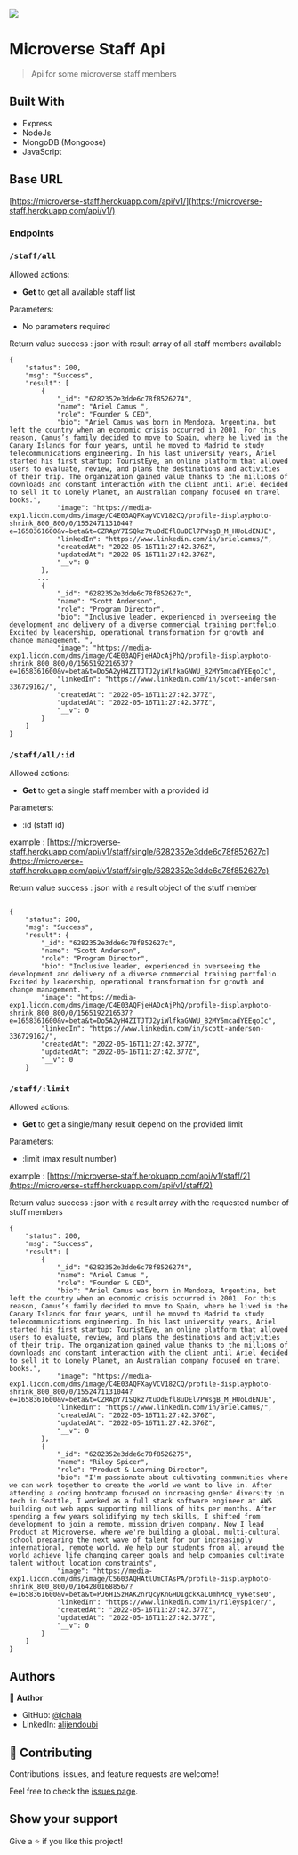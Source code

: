 ![](https://img.shields.io/badge/Microverse-blueviolet) 

# Microverse Staff Api

> Api for some microverse staff members

## Built With

- Express
- NodeJs
- MongoDB (Mongoose)
- JavaScript


## Base URL

[https://microverse-staff.herokuapp.com/api/v1/](https://microverse-staff.herokuapp.com/api/v1/)

### Endpoints
### `/staff/all`

Allowed actions:

- **Get** to get all available staff list

Parameters:

- No parameters required

Return value success : json with result array of all staff members available

```
{
    "status": 200,
    "msg": "Success",
    "result": [
        {
            "_id": "6282352e3dde6c78f8526274",
            "name": "Ariel Camus ",
            "role": "Founder & CEO",
            "bio": "Ariel Camus was born in Mendoza, Argentina, but left the country when an economic crisis occurred in 2001. For this reason, Camus’s family decided to move to Spain, where he lived in the Canary Islands for four years, until he moved to Madrid to study telecommunications engineering. In his last university years, Ariel started his first startup: TouristEye, an online platform that allowed users to evaluate, review, and plans the destinations and activities of their trip. The organization gained value thanks to the millions of downloads and constant interaction with the client until Ariel decided to sell it to Lonely Planet, an Australian company focused on travel books.",
            "image": "https://media-exp1.licdn.com/dms/image/C4E03AQFXayVCV182CQ/profile-displayphoto-shrink_800_800/0/1552471131044?e=1658361600&v=beta&t=CZRApY7ISQkz7tuOdEfl8uDEl7PWsgB_M_HUoLdENJE",
            "linkedIn": "https://www.linkedin.com/in/arielcamus/",
            "createdAt": "2022-05-16T11:27:42.376Z",
            "updatedAt": "2022-05-16T11:27:42.376Z",
            "__v": 0
        },
       ...
        {
            "_id": "6282352e3dde6c78f852627c",
            "name": "Scott Anderson",
            "role": "Program Director",
            "bio": "Inclusive leader, experienced in overseeing the development and delivery of a diverse commercial training portfolio. Excited by leadership, operational transformation for growth and change management. ",
            "image": "https://media-exp1.licdn.com/dms/image/C4E03AQFjeHADcAjPhQ/profile-displayphoto-shrink_800_800/0/1565192216537?e=1658361600&v=beta&t=Do5A2yH4ZITJTJ2yiWlfkaGNWU_82MY5mcadYEEqoIc",
            "linkedIn": "https://www.linkedin.com/in/scott-anderson-336729162/",
            "createdAt": "2022-05-16T11:27:42.377Z",
            "updatedAt": "2022-05-16T11:27:42.377Z",
            "__v": 0
        }
    ]
}
```


### `/staff/all/:id`


Allowed actions:

- **Get** to get a single staff member with a provided id

Parameters:

- :id (staff id) 

example : [https://microverse-staff.herokuapp.com/api/v1/staff/single/6282352e3dde6c78f852627c](https://microverse-staff.herokuapp.com/api/v1/staff/single/6282352e3dde6c78f852627c)

Return value success : json with a result object of the stuff member

```

{
    "status": 200,
    "msg": "Success",
    "result": {
        "_id": "6282352e3dde6c78f852627c",
        "name": "Scott Anderson",
        "role": "Program Director",
        "bio": "Inclusive leader, experienced in overseeing the development and delivery of a diverse commercial training portfolio. Excited by leadership, operational transformation for growth and change management. ",
        "image": "https://media-exp1.licdn.com/dms/image/C4E03AQFjeHADcAjPhQ/profile-displayphoto-shrink_800_800/0/1565192216537?e=1658361600&v=beta&t=Do5A2yH4ZITJTJ2yiWlfkaGNWU_82MY5mcadYEEqoIc",
        "linkedIn": "https://www.linkedin.com/in/scott-anderson-336729162/",
        "createdAt": "2022-05-16T11:27:42.377Z",
        "updatedAt": "2022-05-16T11:27:42.377Z",
        "__v": 0
    }
```

### `/staff/:limit`


Allowed actions:

- **Get** to get a single/many result depend on the provided limit

Parameters:

- :limit (max result number)

example : [https://microverse-staff.herokuapp.com/api/v1/staff/2](https://microverse-staff.herokuapp.com/api/v1/staff/2)

Return value success : json with a result array with the requested number of stuff members

```
{
    "status": 200,
    "msg": "Success",
    "result": [
        {
            "_id": "6282352e3dde6c78f8526274",
            "name": "Ariel Camus ",
            "role": "Founder & CEO",
            "bio": "Ariel Camus was born in Mendoza, Argentina, but left the country when an economic crisis occurred in 2001. For this reason, Camus’s family decided to move to Spain, where he lived in the Canary Islands for four years, until he moved to Madrid to study telecommunications engineering. In his last university years, Ariel started his first startup: TouristEye, an online platform that allowed users to evaluate, review, and plans the destinations and activities of their trip. The organization gained value thanks to the millions of downloads and constant interaction with the client until Ariel decided to sell it to Lonely Planet, an Australian company focused on travel books.",
            "image": "https://media-exp1.licdn.com/dms/image/C4E03AQFXayVCV182CQ/profile-displayphoto-shrink_800_800/0/1552471131044?e=1658361600&v=beta&t=CZRApY7ISQkz7tuOdEfl8uDEl7PWsgB_M_HUoLdENJE",
            "linkedIn": "https://www.linkedin.com/in/arielcamus/",
            "createdAt": "2022-05-16T11:27:42.376Z",
            "updatedAt": "2022-05-16T11:27:42.376Z",
            "__v": 0
        },
        {
            "_id": "6282352e3dde6c78f8526275",
            "name": "Riley Spicer",
            "role": "Product & Learning Director",
            "bio": "I'm passionate about cultivating communities where we can work together to create the world we want to live in. After attending a coding bootcamp focused on increasing gender diversity in tech in Seattle, I worked as a full stack software engineer at AWS building out web apps supporting millions of hits per months. After spending a few years solidifying my tech skills, I shifted from development to join a remote, mission driven company. Now I lead Product at Microverse, where we're building a global, multi-cultural school preparing the next wave of talent for our increasingly international, remote world. We help our students from all around the world achieve life changing career goals and help companies cultivate talent without location constraints",
            "image": "https://media-exp1.licdn.com/dms/image/C5603AQHAtlUmCTAsPA/profile-displayphoto-shrink_800_800/0/1642801688567?e=1658361600&v=beta&t=PJ6H1SzHAK2nrQcyKnGHDIgckKaLUmhMcQ_vy6etse0",
            "linkedIn": "https://www.linkedin.com/in/rileyspicer/",
            "createdAt": "2022-05-16T11:27:42.377Z",
            "updatedAt": "2022-05-16T11:27:42.377Z",
            "__v": 0
        }
    ]
}
```

## Authors

👤 **Author**

- GitHub: [@ichala](https://github.com/ichala/)
- LinkedIn: [alijendoubi](https://www.linkedin.com/in/alijendoubi/)


## 🤝 Contributing

Contributions, issues, and feature requests are welcome!

Feel free to check the [issues page](../../issues/).

## Show your support

Give a ⭐️ if you like this project!




